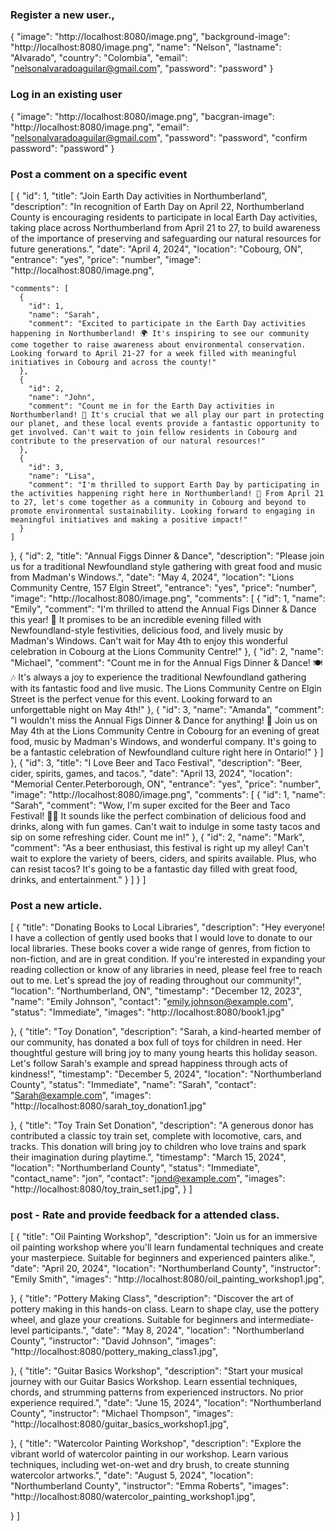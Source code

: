 ### Register a new user.,

{
"image": "http://localhost:8080/image.png",
"background-image": "http://localhost:8080/image.png",
"name": "Nelson",
"lastname": "Alvarado",
"country": "Colombia",
"email": "nelsonalvaradoaguilar@gmail.com",
"password": "password"
}

### Log in an existing user

{
"image": "http://localhost:8080/image.png",
"bacgran-image": "http://localhost:8080/image.png",
"email": "nelsonalvaradoaguilar@gmail.com",
"password": "password",
"confirm password": "password"
}

### Post a comment on a specific event

[
{
"id": 1,
"title": "Join Earth Day activities in Northumberland",
"description": "In recognition of Earth Day on April 22, Northumberland County is encouraging residents to participate in local Earth Day activities, taking place across Northumberland from April 21 to 27, to build awareness of the importance of preserving and safeguarding our natural resources for future generations.",
"date": "April 4, 2024",
"location": "Cobourg, ON",
"entrance": "yes",
"price": "number",
"image": "http://localhost:8080/image.png",

    "comments": [
      {
        "id": 1,
        "name": "Sarah",
        "comment": "Excited to participate in the Earth Day activities happening in Northumberland! 🌍 It's inspiring to see our community come together to raise awareness about environmental conservation. Looking forward to April 21-27 for a week filled with meaningful initiatives in Cobourg and across the county!"
      },
      {
        "id": 2,
        "name": "John",
        "comment": "Count me in for the Earth Day activities in Northumberland! 🌿 It's crucial that we all play our part in protecting our planet, and these local events provide a fantastic opportunity to get involved. Can't wait to join fellow residents in Cobourg and contribute to the preservation of our natural resources!"
      },
      {
        "id": 3,
        "name": "Lisa",
        "comment": "I'm thrilled to support Earth Day by participating in the activities happening right here in Northumberland! 🌱 From April 21 to 27, let's come together as a community in Cobourg and beyond to promote environmental sustainability. Looking forward to engaging in meaningful initiatives and making a positive impact!"
      }
    ]

},
{
"id": 2,
"title": "Annual Figgs Dinner & Dance",
"description": "Please join us for a traditional Newfoundland style gathering with great food and music from Madman's Windows.",
"date": "May 4, 2024",
"location": "Lions Community Centre, 157 Elgin Street",
"entrance": "yes",
"price": "number",
"image": "http://localhost:8080/image.png",
"comments": [
{
"id": 1,
"name": "Emily",
"comment": "I'm thrilled to attend the Annual Figs Dinner & Dance this year! 🎉 It promises to be an incredible evening filled with Newfoundland-style festivities, delicious food, and lively music by Madman's Windows. Can't wait for May 4th to enjoy this wonderful celebration in Cobourg at the Lions Community Centre!"
},
{
"id": 2,
"name": "Michael",
"comment": "Count me in for the Annual Figs Dinner & Dance! 🍽️🎶 It's always a joy to experience the traditional Newfoundland gathering with its fantastic food and live music. The Lions Community Centre on Elgin Street is the perfect venue for this event. Looking forward to an unforgettable night on May 4th!"
},
{
"id": 3,
"name": "Amanda",
"comment": "I wouldn't miss the Annual Figs Dinner & Dance for anything! 🌟 Join us on May 4th at the Lions Community Centre in Cobourg for an evening of great food, music by Madman's Windows, and wonderful company. It's going to be a fantastic celebration of Newfoundland culture right here in Ontario!"
}
]
},
{
"id": 3,
"title": "I Love Beer and Taco Festival",
"description": "Beer, cider, spirits, games, and tacos.",
"date": "April 13, 2024",
"location": "Memorial Center.Peterborough, ON",
"entrance": "yes",
"price": "number",
"image": "http://localhost:8080/image.png",
"comments": [
{
"id": 1,
"name": "Sarah",
"comment": "Wow, I'm super excited for the Beer and Taco Festival! 🍻🌮 It sounds like the perfect combination of delicious food and drinks, along with fun games. Can't wait to indulge in some tasty tacos and sip on some refreshing cider. Count me in!"
},
{
"id": 2,
"name": "Mark",
"comment": "As a beer enthusiast, this festival is right up my alley! Can't wait to explore the variety of beers, ciders, and spirits available. Plus, who can resist tacos? It's going to be a fantastic day filled with great food, drinks, and entertainment."
}
]
}
]

### Post a new article.

[
{
"title": "Donating Books to Local Libraries",
"description": "Hey everyone! I have a collection of gently used books that I would love to donate to our local libraries. These books cover a wide range of genres, from fiction to non-fiction, and are in great condition. If you're interested in expanding your reading collection or know of any libraries in need, please feel free to reach out to me. Let's spread the joy of reading throughout our community!",
"location": "Northumberland, ON",
"timestamp": "December 12, 2023",
"name": "Emily Johnson",
"contact": "emily.johnson@example.com",
"status": "Immediate",
"images":
"http://localhost:8080/book1.jpg"

},
{
"title": "Toy Donation",
"description": "Sarah, a kind-hearted member of our community, has donated a box full of toys for children in need. Her thoughtful gesture will bring joy to many young hearts this holiday season. Let's follow Sarah's example and spread happiness through acts of kindness!",
"timestamp": "December 5, 2024",
"location": "Northumberland County",
"status": "Immediate",
"name": "Sarah",
"contact": "Sarah@example.com",
"images":
"http://localhost:8080/sarah_toy_donation1.jpg"

},
{
"title": "Toy Train Set Donation",
"description": "A generous donor has contributed a classic toy train set, complete with locomotive, cars, and tracks. This donation will bring joy to children who love trains and spark their imagination during playtime.",
"timestamp": "March 15, 2024",
"location": "Northumberland County",
"status": "Immediate",
"contact_name": "jon",
"contact": "jond@example.com",
"images":
"http://localhost:8080/toy_train_set1.jpg",
}
]

### post - Rate and provide feedback for a attended class.

[
{
"title": "Oil Painting Workshop",
"description": "Join us for an immersive oil painting workshop where you'll learn fundamental techniques and create your masterpiece. Suitable for beginners and experienced painters alike.",
"date": "April 20, 2024",
"location": "Northumberland County",
"instructor": "Emily Smith",
"images":
"http://localhost:8080/oil_painting_workshop1.jpg",

},
{
"title": "Pottery Making Class",
"description": "Discover the art of pottery making in this hands-on class. Learn to shape clay, use the pottery wheel, and glaze your creations. Suitable for beginners and intermediate-level participants.",
"date": "May 8, 2024",
"location": "Northumberland County",
"instructor": "David Johnson",
"images":
"http://localhost:8080/pottery_making_class1.jpg",

},
{
"title": "Guitar Basics Workshop",
"description": "Start your musical journey with our Guitar Basics Workshop. Learn essential techniques, chords, and strumming patterns from experienced instructors. No prior experience required.",
"date": "June 15, 2024",
"location": "Northumberland County",
"instructor": "Michael Thompson",
"images":
"http://localhost:8080/guitar_basics_workshop1.jpg",

},
{
"title": "Watercolor Painting Workshop",
"description": "Explore the vibrant world of watercolor painting in our workshop. Learn various techniques, including wet-on-wet and dry brush, to create stunning watercolor artworks.",
"date": "August 5, 2024",
"location": "Northumberland County",
"instructor": "Emma Roberts",
"images":
"http://localhost:8080/watercolor_painting_workshop1.jpg",

}
]
